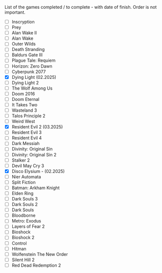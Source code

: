List of the games completed / to complete - with date of finish.
Order is not important.

- [ ] Inscryption
- [ ] Prey
- [ ] Alan Wake II
- [ ] Alan Wake
- [ ] Outer Wilds
- [ ] Death Stranding
- [ ] Baldurs Gate III
- [ ] Plague Tale: Requiem
- [ ] Horizon: Zero Dawn
- [ ] Cyberpunk 2077
- [x] Dying Light (02.2025)
- [ ] Dying Light 2
- [ ] The Wolf Among Us
- [ ] Doom 2016
- [ ] Doom Eternal
- [ ] It Takes Two
- [ ] Wasteland 3
- [ ] Talos Principle 2
- [ ] Weird West
- [x] Resident Evil 2 (03.2025)
- [ ] Resident Evil 3
- [ ] Resident Evil 4
- [ ] Dark Messiah
- [ ] Divinity: Original Sin
- [ ] Divinity: Original Sin 2
- [ ] Stalker 2
- [ ] Devil May Cry 3
- [x] Disco Elysium - (02.2025)
- [ ] Nier Automata
- [ ] Split Fiction
- [ ] Batman: Arkham Knight
- [ ] Elden Ring
- [ ] Dark Souls 3
- [ ] Dark Souls 2
- [ ] Dark Souls
- [ ] Bloodborne
- [ ] Metro: Exodus
- [ ] Layers of Fear 2
- [ ] Bioshock
- [ ] Bioshock 2
- [ ] Control
- [ ] Hitman
- [ ] Wolfenstein The New Order
- [ ] Silent Hill 2
- [ ] Red Dead Redemption 2